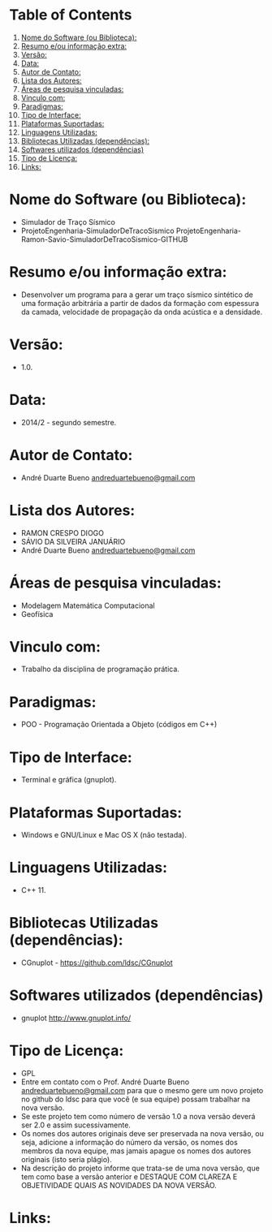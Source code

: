 
# Table of Contents

1.  [Nome do Software (ou Biblioteca):](#org893fe7a)
2.  [Resumo e/ou informação extra:](#org53fcfd1)
3.  [Versão:](#org1d04b9b)
4.  [Data:](#orga79fc24)
5.  [Autor de Contato:](#org7396f69)
6.  [Lista dos Autores:](#org55cac99)
7.  [Áreas de pesquisa vinculadas:](#org347b4c5)
8.  [Vinculo com:](#orgd049022)
9.  [Paradigmas:](#orgac16708)
10. [Tipo de Interface:](#org4a5cb42)
11. [Plataformas Suportadas:](#org3a6a322)
12. [Linguagens Utilizadas:](#orgdd5c290)
13. [Bibliotecas Utilizadas (dependências):](#org4351e88)
14. [Softwares utilizados (dependências)](#org0e04ae8)
15. [Tipo de Licença:](#org786b968)
16. [Links:](#org115f8b7)


<a id="org893fe7a"></a>

# Nome do Software (ou Biblioteca):

-   Simulador de Traço Sísmico
-   ProjetoEngenharia-SimuladorDeTracoSismico
    ProjetoEngenharia-Ramon-Savio-SimuladorDeTracoSismico-GITHUB


<a id="org53fcfd1"></a>

# Resumo e/ou informação extra:

-   Desenvolver um programa para a gerar um traço sísmico sintético de uma formação arbitrária a partir de dados da formação com espessura da camada, velocidade de propagação da onda acústica e a densidade.


<a id="org1d04b9b"></a>

# Versão:

-   1.0.


<a id="orga79fc24"></a>

# Data:

-   2014/2 - segundo semestre.


<a id="org7396f69"></a>

# Autor de Contato:

-   André Duarte Bueno <andreduartebueno@gmail.com>


<a id="org55cac99"></a>

# Lista dos Autores:

-   RAMON CRESPO DIOGO
-   SÁVIO DA SILVEIRA JANUÁRIO
-   André Duarte Bueno <andreduartebueno@gmail.com>


<a id="org347b4c5"></a>

# Áreas de pesquisa vinculadas:

-   Modelagem Matemática Computacional
-   Geofísica


<a id="orgd049022"></a>

# Vinculo com:

-   Trabalho da disciplina de programação prática.


<a id="orgac16708"></a>

# Paradigmas:

-   POO - Programação Orientada a Objeto (códigos em C++)


<a id="org4a5cb42"></a>

# Tipo de Interface:

-   Terminal e gráfica (gnuplot).


<a id="org3a6a322"></a>

# Plataformas Suportadas:

-   Windows e GNU/Linux e Mac OS X (não testada).


<a id="orgdd5c290"></a>

# Linguagens Utilizadas:

-   C++ 11.


<a id="org4351e88"></a>

# Bibliotecas Utilizadas (dependências):

-   CGnuplot - <https://github.com/ldsc/CGnuplot>


<a id="org0e04ae8"></a>

# Softwares utilizados (dependências)

-   gnuplot <http://www.gnuplot.info/>


<a id="org786b968"></a>

# Tipo de Licença:

-   GPL
-   Entre em contato com o Prof. André Duarte Bueno
    andreduartebueno@gmail.com
    para que o mesmo gere um novo projeto no github do ldsc para que você (e sua equipe) possam trabalhar na nova versão.
-   Se este projeto tem como número de versão 1.0 a nova versão deverá ser 2.0 e assim sucessivamente.
-   Os nomes dos autores originais deve ser preservada na nova versão, ou seja, adicione a informação do número da versão, os nomes dos membros da nova equipe, mas jamais apague os nomes dos autores originais (isto seria plágio).
-   Na descrição do projeto informe que trata-se de uma nova versão, que tem como base a versão anterior e DESTAQUE COM CLAREZA E OBJETIVIDADE QUAIS AS NOVIDADES DA NOVA VERSÃO.


<a id="org115f8b7"></a>

# Links:

